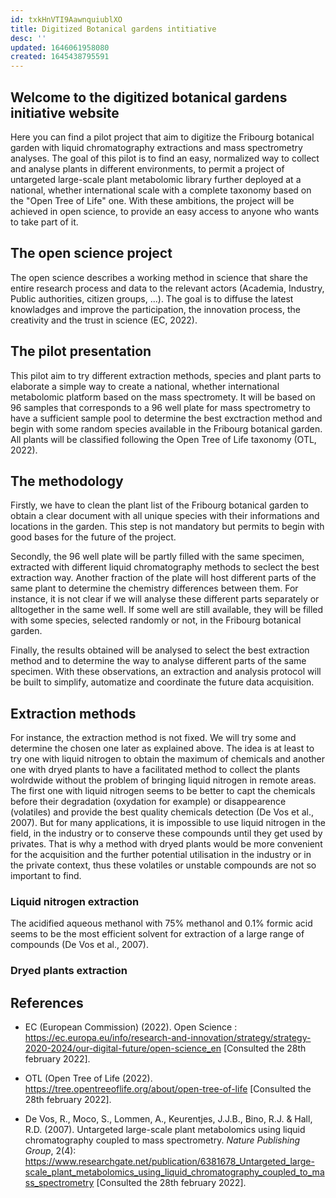 ```yaml
---
id: txkHnVTI9AawnquiublXO
title: Digitized Botanical gardens intitiative
desc: ''
updated: 1646061958080
created: 1645438795591
---
```

## Welcome to the digitized botanical gardens initiative website

Here you can find a pilot project that aim to digitize the Fribourg botanical garden with liquid chromatography extractions and mass spectrometry analyses. The goal of this pilot is to find an easy, normalized way to collect and analyse plants in different environments, to permit a project of untargeted large-scale plant metabolomic library further deployed at a national, whether international scale with a complete taxonomy based on the "Open Tree of Life" one. With these ambitions, the project will be achieved in open science, to provide an easy access to anyone who wants to take part of it.

## The open science project

The open science describes a working method in science that share the entire research process and data to the relevant actors (Academia, Industry, Public authorities, citizen groups, ...). The goal is to diffuse the latest knowladges and improve the participation, the innovation process, the creativity and the trust in science (EC, 2022). 

## The pilot presentation

This pilot aim to try different extraction methods, species and plant parts to elaborate a simple way to create a national, whether international metabolomic platform based on the mass spectromety. It will be based on 96 samples that corresponds to a 96 well plate for mass spectrometry to have a sufficient sample pool to determine the best exctraction method and begin with some random species available in the Fribourg botanical garden. All plants will be classified following the Open Tree of Life taxonomy (OTL, 2022).

## The methodology

Firstly, we have to clean the plant list of the Fribourg botanical garden to obtain a clear document with all unique species with their informations and locations in the garden. This step is not mandatory but permits to begin with good bases for the future of the project.

Secondly, the 96 well plate will be partly filled with the same specimen, extracted with different liquid chromatography methods to seclect the best extraction way. Another fraction of the plate will host different parts of the same plant to determine the chemistry differences between them. For instance, it is not clear if we will analyse these different parts separately or alltogether in the same well. If some well are still available, they will be filled with some species, selected randomly or not, in the Fribourg botanical garden.

Finally, the results obtained will be analysed to select the best extraction method and to determine the way to analyse different parts of the same specimen. With these observations, an extraction and analysis protocol will be built to simplify, automatize and coordinate the future data acquisition.

## Extraction methods

For instance, the extraction method is not fixed. We will try some and determine the chosen one later as explained above. The idea is at least to try one with liquid nitrogen to obtain the maximum of chemicals and another one with dryed plants to have a facilitated method to collect the plants wolrdwide without the problem of bringing liquid nitrogen in remote areas. The first one with liquid nitrogen seems to be better to capt the chemicals before their degradation (oxydation for example) or disappearence (volatiles) and provide the best quality chemicals detection (De Vos et al., 2007). But for many applications, it is impossible to use liquid nitrogen in the field, in the industry or to conserve these compounds until they get used by privates. That is why a method with dryed plants would be more convenient for the acquisition and the further potential utilisation in the industry or in the private context, thus these volatiles or unstable compounds are not so important to find.

### Liquid nitrogen extraction

The acidified aqueous methanol with 75% methanol and 0.1% formic acid seems to be the most efficient solvent for extraction of a large range of compounds (De Vos et al., 2007).

### Dryed plants extraction



## References

- EC (European Commission) (2022). Open Science : https://ec.europa.eu/info/research-and-innovation/strategy/strategy-2020-2024/our-digital-future/open-science_en [Consulted the 28th february 2022].

- OTL (Open Tree of Life (2022). https://tree.opentreeoflife.org/about/open-tree-of-life [Consulted the 28th february 2022].

- De Vos, R., Moco, S., Lommen, A., Keurentjes, J.J.B., Bino, R.J. & Hall, R.D. (2007). Untargeted large-scale plant metabolomics using liquid chromatography coupled to mass spectrometry. *Nature Publishing Group*, 2(4): https://www.researchgate.net/publication/6381678_Untargeted_large-scale_plant_metabolomics_using_liquid_chromatography_coupled_to_mass_spectrometry [Consulted the 28th february 2022].
